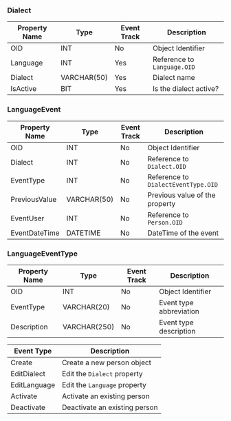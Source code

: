 ### Dialect

Property Name | Type | Event Track | Description
--------------|------|-------------|------------
OID           | INT         | No   | Object Identifier
Language      | INT         | Yes  | Reference to `Language.OID`
Dialect       | VARCHAR(50) | Yes  | Dialect name
IsActive      | BIT         | Yes  | Is the dialect active?

### LanguageEvent


Property Name | Type | Event Track | Description
--------------|------|-------------|------------
OID           | INT         | No   | Object Identifier
Dialect       | INT         | No   | Reference to `Dialect.OID`
EventType     | INT         | No   | Reference to `DialectEventType.OID`
PreviousValue | VARCHAR(50) | No   | Previous value of the property
EventUser     | INT         | No   | Reference to `Person.OID`
EventDateTime | DATETIME    | No   | DateTime of the event

### LanguageEventType

Property Name | Type | Event Track | Description
--------------|------|-------------|------------
OID           | INT  | No          | Object Identifier
EventType     | VARCHAR(20)  | No  | Event type abbreviation
Description   | VARCHAR(250) | No  | Event type description

| Event Type | Description |
|------------|-------------|
| Create       | Create a new person object |
| EditDialect  | Edit the `Dialect` property |
| EditLanguage | Edit the `Language` property | 
| Activate     | Activate an existing person | 
| Deactivate   | Deactivate an existing person |
